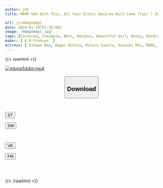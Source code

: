 ```yaml
---
author: j91
title: MKMP-544 With This, All Your Erotic Desires Will Come True! ! 2023 KM Produce Best Selling Ranking TOP20 BEST

url: /v/mkmp544pl
date: 2024-01-20T01:30:00Z
image: "mkmp544pl.jpg"
tags: [Censored, Creampie, Best, Omnibus, Beautiful Girl, Nasty, Hardcore, 4HR+	]
maker: [ K.M.Produce  ]
actress: [ Eikawa Noa, Nagai Mihina, Mihara Sumire, Satsuki Mei, REMI, Kawakita Meisa, Minami Kozue, Tenma Yui, Kuramoto Sumire, Nanjou Miyako ]
---
```



{{< rawhtml >}}

<div class="video" data-videoid="z1BPQvjD44TpY4">
    <a href="javascript:;">
        <img src="/v/mkmp544pl/mkmp544pl.jpg" width="WIDTH" height="HEIGHT" alt="mkmp544pl.mp4" loading="lazy">
    </a>
</div>

<script type="text/javascript" src="https://j91.asia/asset/on-demand-st.js"></script>

<br>
  <link rel="stylesheet" href="https://j91.asia/asset/bs5.css">
  
  <center>
  <button class="btn btn-primary" type="button" data-bs-toggle="collapse" data-bs-target=".multi-collapse" aria-expanded="false" aria-controls="multiCollapseExample1 multiCollapseExample2"><h2>Download</h2></button></center>
</p>
<div class="row">
  <div class="col">
    <div class="collapse multi-collapse" id="multiCollapseExample1">
      <div class="card card-body">
	      	      <br>
<div class="buttons">  
<p><a href="https://streamtape.to/v/z1BPQvjD44TpY4" target="_blank"><button class="btn-hover color-3"><i class="fa fa-download"></i> ST</button></a></p>
<p><a href="https://flaswish.com/osrqqmk0vax4" target="_blank"><button class="btn-hover color-2"><i class="fa fa-download"></i> SW</button></a></p></div>
    </div>
  </div>
</div>
  <div class="col">
    <div class="collapse multi-collapse" id="multiCollapseExample2">
      <div class="card card-body">
	      <br>
<div class="buttons">
<p><a href="javascript:;" target="_blank"><button class="btn-hover color-9"><i class="fa fa-download"></i> VE</button></a></p>
<p><a href="javascript:;" target="_blank"><button class="btn-hover color-8"><i class="fa fa-download"></i> FM</button></a></p></div>
<br><br>
      </div>
    </div>
  </div>
</div>

{{< /rawhtml >}}